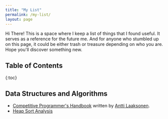```yaml
---
title: "My List"
permalink: /my-list/
layout: page
---
```


Hi There! This is a space where I keep a list of things that I found useful. It serves as a reference for the future me. And for anyone who stumbled up on this page, it could be either trash or treasure depending on who you are. Hope you'll discover something new.

## Table of Contents
{:toc}

## Data Structures and Algorithms
* [Competitive Programmer's Handbook](https://cses.fi/book/book.pdf) written by [Antti Laaksonen](https://www.cs.helsinki.fi/u/ahslaaks/).
* [Heap Sort Analysis](http://www.cs.umd.edu/~meesh/351/mount/lectures/lect14-heapsort-analysis-part.pdf)
